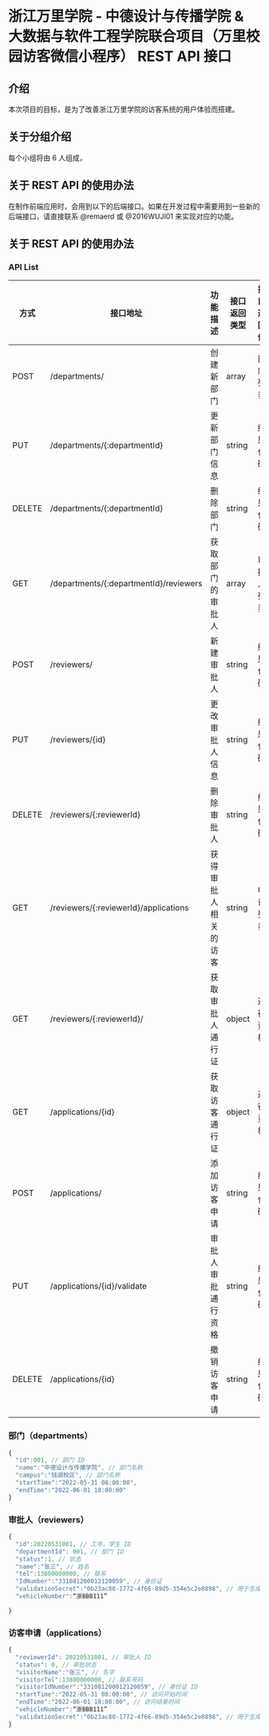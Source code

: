 # 浙江万里学院 - 中德设计与传播学院 & 大数据与软件工程学院联合项目（万里校园访客微信小程序） REST API 接口

## 介绍

本次项目的目标，是为了改善浙江万里学院的访客系统的用户体验而搭建。

## 关于分组介绍

每个小组将由 6 人组成，

## 关于 REST API 的使用办法

在制作前端应用时，会用到以下的后端接口。如果在开发过程中需要用到一些新的后端接口，请直接联系 @remaerd 或 @2016WUJI01 来实现对应的功能。

## 关于 REST API 的使用办法

### API List

| 方式   | 接口地址                               | 功能描述             | 接口返回类型 | 接口返回值 |
| ------ | -------------------------------------- | -------------------- | ------------ | ---------- |
| POST   | /departments/                          | 创建新部门           | array        | 部门列表   |
| PUT    | /departments/{:departmentId}           | 更新部门信息         | string       | 结果代码   |
| DELETE | /departments/{:departmentId}           | 删除部门             | string       | 结果代码   |
| GET    | /departments/{:departmentId}/reviewers | 获取部门的审批人     | array        | 审批人列表 |
| POST   | /reviewers/                            | 新建审批人           | string       | 结果代码   |
| PUT    | /reviewers/{id}                        | 更改审批人信息       | string       | 结果代码   |
| DELETE | /reviewers/{:reviewerId}               | 删除审批人           | string       | 结果代码   |
| GET    | /reviewers/{:reviewerId}/applications  | 获得审批人相关的访客 | string       | 申请列表   |
| GET    | /reviewers/{:reviewerId}/              | 获取审批人通行证     | object       | 通行资格   |
| GET    | /applications/{id}                     | 获取访客通行证       | object       | 通行资格   |
| POST   | /applications/                         | 添加访客申请         | string       | 结果代码   |
| PUT    | /applications/{id}/validate            | 审批人审批通行资格   | string       | 结果代码   |
| DELETE | /applications/{id}                     | 撤销访客申请         | string       | 结果代码   |

### 部门（departments）

```javascript
{
  "id":001, // 部门 ID
  "name":"中德设计与传播学院", // 部门名称
  "campus":"钱湖校区", // 部门名称
  "startTime":"2022-05-31 08:00:00",
  "endTime":"2022-06-01 18:00:00"
}
```

### 审批人（reviewers）

```javascript
{
  "id":20220531001, // 工号，学生 ID
  "departmentId": 001, // 部门 ID
  "status":1, // 状态
  "name":"张三", // 姓名
  "tel":13800000000, // 联系
  "IdNumber":"331081200012120059", // 身份证
  "validationSecret":"0b23ac80-1772-4f66-89d5-354e5c2e0898", // 用于生成访客二维码的 UUID
  "vehicleNumber":“浙BBB111”

}
```

### 访客申请（applications）

```javascript
{
  "reviewerId": 20220531001, // 审批人 ID
  "status": 0, // 审批状态
  "visitorName":"张三", // 名字
  "visitorTel":13800000000, // 联系号码
  "visitorIdNumber":"331081200012120059", // 身份证 ID
  "startTime":"2022-05-31 08:00:00", // 访问开始时间
  "endTime":"2022-06-01 18:00:00", // 访问结束时间
  "vehicleNumber":“浙BBB111”
  "validationSecret":"0b23ac80-1772-4f66-89d5-354e5c2e0898", // 用于生成访客二维码的 UUID
}
```
